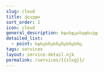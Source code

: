 ```yaml
---
slug: cloud
title: ქლაუდი
sort_order: 1
icon: cloud
general_description: სდასდკასლდსაჯდ
detailed_list:
  - point: ხდსცხზცხზცზცხზცხზც
tags: services
layout: service-detail.njk
permalink: /services/{{slug}}/
---
```

